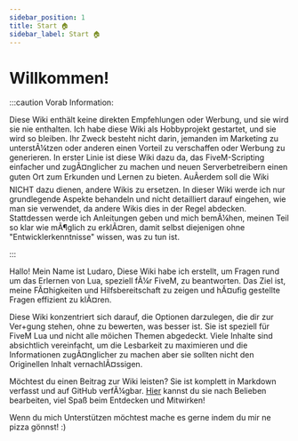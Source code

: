 ```yaml
---
sidebar_position: 1
title: Start 🏠
sidebar_label: Start 🏠
---
```


# Willkommen!

:::caution Vorab Information:

Diese Wiki enthält keine direkten Empfehlungen oder Werbung, und sie wird sie nie enthalten. Ich habe diese Wiki als Hobbyprojekt gestartet, und sie wird so bleiben. Ihr Zweck besteht nicht darin, jemanden im Marketing zu unterstÃ¼tzen oder anderen einen Vorteil zu verschaffen oder Werbung zu generieren. In erster Linie ist diese Wiki dazu da, das FiveM-Scripting einfacher und zugÃ¤nglicher zu machen und neuen Serverbetreibern einen guten Ort zum Erkunden und Lernen zu bieten. AuÃerdem soll die Wiki NICHT dazu dienen, andere Wikis zu ersetzen. In dieser Wiki werde ich nur grundlegende Aspekte behandeln und nicht detailliert darauf eingehen, wie man sie verwendet, da andere Wikis dies in der Regel abdecken. Stattdessen werde ich Anleitungen geben und mich bemÃ¼hen, meinen Teil so klar wie mÃ¶glich zu erklÃ¤ren, damit selbst diejenigen ohne "Entwicklerkenntnisse" wissen, was zu tun ist.

:::

Hallo! Mein Name ist Ludaro, Diese Wiki habe ich erstellt, um Fragen rund um das Erlernen von Lua, speziell fÃ¼r FiveM, zu beantworten. Das Ziel ist, meine FÃ¤higkeiten und Hilfsbereitschaft zu zeigen und hÃ¤ufig gestellte Fragen effizient zu klÃ¤ren.

Diese Wiki konzentriert sich darauf, die Optionen darzulegen, die dir zur Ver+gung stehen, ohne zu bewerten, was besser ist. Sie ist speziell für FiveM Lua und nicht alle möichen Themen abgedeckt. Viele Inhalte sind absichtlich vereinfacht, um die Lesbarkeit zu maximieren und die Informationen zugÃ¤nglicher zu machen aber sie sollten nicht den Originellen Inhalt vernachlÃ¤ssigen.

Möchtest du einen Beitrag zur Wiki leisten? Sie ist komplett in Markdown verfasst und auf GitHub verfÃ¼gbar. [Hier](https://github.com/Ludaro1024/ludaro-wiki-ger/) kannst du sie nach Belieben bearbeiten, viel Spaß beim Entdecken und Mitwirken!

Wenn du mich Unterstützen möchtest mache es gerne indem du mir ne pizza gönnst! :)

<script type="text/javascript" src="https://cdnjs.buymeacoffee.com/1.0.0/button.prod.min.js" data-name="bmc-button" data-slug="ludaro" data-color="#5F7FFF" data-emoji="ð"  data-font="Poppins" data-text="kauf mir ne pizza <3" data-outline-color="#000000" data-font-color="#ffffff" data-coffee-color="#FFDD00" ></script>

